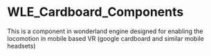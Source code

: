 # WLE_Cardboard_Components
This is a component in wonderland engine designed for enabling the locomotion in mobile based VR (google cardboard and similar mobile headsets)
